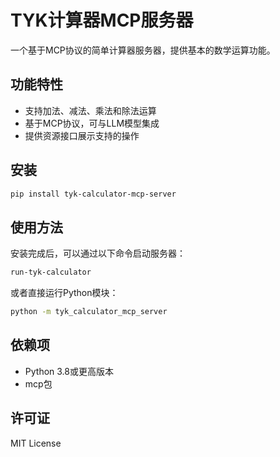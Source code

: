 # TYK计算器MCP服务器

一个基于MCP协议的简单计算器服务器，提供基本的数学运算功能。

## 功能特性

- 支持加法、减法、乘法和除法运算
- 基于MCP协议，可与LLM模型集成
- 提供资源接口展示支持的操作

## 安装

```bash
pip install tyk-calculator-mcp-server
```

## 使用方法

安装完成后，可以通过以下命令启动服务器：

```bash
run-tyk-calculator
```

或者直接运行Python模块：

```bash
python -m tyk_calculator_mcp_server
```

## 依赖项

- Python 3.8或更高版本
- mcp包

## 许可证

MIT License